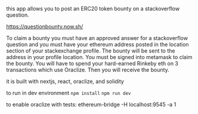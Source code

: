 this app allows you to post an ERC20 token bounty on a stackoverflow question.

https://questionbounty.now.sh/

To claim a bounty you must have an approved answer for a stackoverflow question and you must have your ethereum address posted in the location section of your stackexchange profile. The bounty will be sent to the address in your profile location. You must be signed into metamask to claim the bounty. You will have to spend your hard-earned Rinkeby eth on 3 transactions which use Oraclize. Then you will receive the bounty.

it is built with nextjs, react, oraclize, and solidity

to run in dev environment
```npm install```
```npm run dev```

to enable oraclize with tests:
ethereum-bridge -H localhost:9545 -a 1
